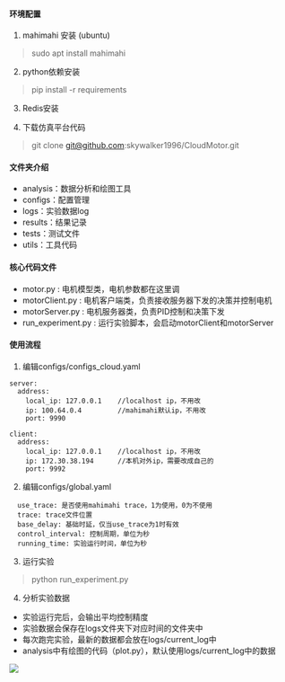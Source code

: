 #### 环境配置

1. mahimahi 安装 (ubuntu)

> sudo apt install mahimahi

2. python依赖安装

> pip install -r requirements 

3. Redis安装 

4. 下载仿真平台代码

> git clone git@github.com:skywalker1996/CloudMotor.git


#### 文件夹介绍

* analysis：数据分析和绘图工具
* configs：配置管理
* logs：实验数据log
* results：结果记录
* tests：测试文件
* utils：工具代码

#### 核心代码文件

* motor.py : 电机模型类，电机参数都在这里调
* motorClient.py : 电机客户端类，负责接收服务器下发的决策并控制电机
* motorServer.py : 电机服务器类，负责PID控制和决策下发
* run_experiment.py : 运行实验脚本，会启动motorClient和motorServer

#### 使用流程

1. 编辑configs/configs_cloud.yaml

```
server:
  address:   
    local_ip: 127.0.0.1    //localhost ip，不用改
    ip: 100.64.0.4         //mahimahi默认ip，不用改
    port: 9990

client:
  address:
    local_ip: 127.0.0.1    //localhost ip，不用改
    ip: 172.30.38.194      //本机对外ip，需要改成自己的
    port: 9992
```

2. 编辑configs/global.yaml
```
  use_trace: 是否使用mahimahi trace，1为使用，0为不使用
  trace: trace文件位置
  base_delay: 基础时延，仅当use_trace为1时有效
  control_interval: 控制周期，单位为秒
  running_time: 实验运行时间，单位为秒
```

3. 运行实验
> python run_experiment.py

4. 分析实验数据
* 实验运行完后，会输出平均控制精度
* 实验数据会保存在logs文件夹下对应时间的文件夹中
* 每次跑完实验，最新的数据都会放在logs/current_log中
* analysis中有绘图的代码（plot.py），默认使用logs/current_log中的数据

![](/Users/zhijian/Desktop/Lab/GTS/Workspace/motor/analysis/2_03_005.png)







